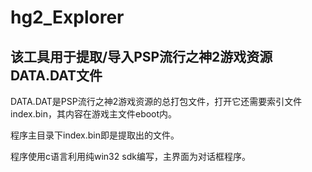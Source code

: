 # hg2_Explorer

## 该工具用于提取/导入PSP流行之神2游戏资源DATA.DAT文件

DATA.DAT是PSP流行之神2游戏资源的总打包文件，打开它还需要索引文件index.bin，其内容在游戏主文件eboot内。

程序主目录下index.bin即是提取出的文件。

程序使用c语言利用纯win32 sdk编写，主界面为对话框程序。
